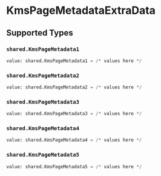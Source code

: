 # KmsPageMetadataExtraData


## Supported Types

### `shared.KmsPageMetadata1`

```python
value: shared.KmsPageMetadata1 = /* values here */
```

### `shared.KmsPageMetadata2`

```python
value: shared.KmsPageMetadata2 = /* values here */
```

### `shared.KmsPageMetadata3`

```python
value: shared.KmsPageMetadata3 = /* values here */
```

### `shared.KmsPageMetadata4`

```python
value: shared.KmsPageMetadata4 = /* values here */
```

### `shared.KmsPageMetadata5`

```python
value: shared.KmsPageMetadata5 = /* values here */
```

